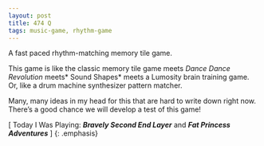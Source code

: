 ```yaml
---
layout: post
title: 474 Q
tags: music-game, rhythm-game
---
```

A fast paced rhythm-matching memory tile game.

This game is like the classic memory tile game meets *Dance Dance Revolution* meets* Sound Shapes* meets a Lumosity brain training game. Or, like a drum machine synthesizer pattern matcher.

Many, many ideas in my head for this that are hard to write down right now.  There’s a good chance we will develop a test of this game!

[ Today I Was Playing: ***Bravely Second End Layer*** and ***Fat Princess Adventures*** ]
{: .emphasis}